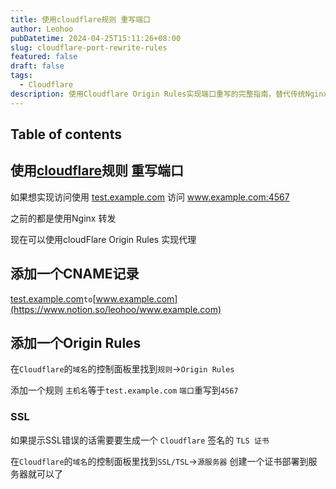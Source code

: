 ```yaml
---
title: 使用cloudflare规则 重写端口
author: Leohoo
pubDatetime: 2024-04-25T15:11:26+08:00
slug: cloudflare-port-rewrite-rules
featured: false
draft: false
tags:
  - Cloudflare
description: 使用Cloudflare Origin Rules实现端口重写的完整指南，替代传统Nginx转发方案，包含SSL证书配置。
---
```


## Table of contents

## 使用[cloudflare](https://so.csdn.net/so/search?q=cloudflare&spm=1001.2101.3001.7020)规则 重写端口

如果想实现访问使用 [test.example.com](http://test.example.com/) 访问 www.example.com:4567

之前的都是使用Nginx 转发

现在可以使用cloudFlare Origin Rules 实现代理

## 添加一个CNAME记录

[test.example.com](http://test.example.com/)`to`[www.example.com](https://www.notion.so/leohoo/www.example.com)

## 添加一个Origin Rules

在`Cloudflare`的`域名`的控制面板里找到`规则`→`Origin Rules`

添加一个规则 `主机名`等于`test.example.com` `端口`重写到`4567`

### SSL

如果提示SSL错误的话需要要生成一个 `Cloudflare` 签名的 `TLS 证书`

在`Cloudflare`的`域名`的控制面板里找到`SSL/TSL`→`源服务器` 创建一个证书部署到服务器就可以了
